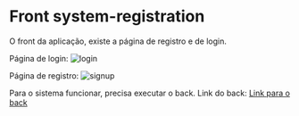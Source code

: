 # Front system-registration
O front da aplicação, existe a página de registro e de login.

Página de login:
<img src="https://i.imgur.com/U0SlzzF.png" alt="login"/>


Página de registro:
<img src="https://imgur.com/g0GVvl0" alt="signup">

Para o sistema funcionar, precisa executar o back.
Link do back:
<a href="https://github.com/silasms/back-registration">Link para o back</a>